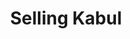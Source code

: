 ---
title: Selling Kabul
poster: selling-kabul.jpg
header: selling-kabul-header.jpg
description: Sylvia Khoury examines loyalty, empty promises, and what it means to be left behind.
theater: Peter Jay Sharp Theater at Playrights Horizons
original_preview: '2021-12-17'
original_opening: '2021-12-17'
preview: '2021-12-17'
opening: '2021-12-17'
opening: '2021-12-23'
alert: 'One Week Only!'
tonyaward: false
criticspick: true
tags: 
  - Drama
  - Off Broadway
  - Play
website: 'https://www.playwrightshorizons.org/shows/plays/selling-kabul'
tickets:
  - highlight: false
    info: 'https://my.playwrightshorizons.org/overview/kabul'
    title: $49+ Tickets
    type: regular
---
